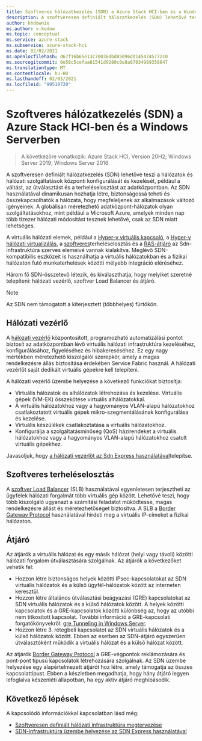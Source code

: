 ```yaml
---
title: Szoftveres hálózatkezelés (SDN) a Azure Stack HCI-ben és a Windows Serverben
description: A szoftveresen definiált hálózatkezelés (SDN) lehetővé teszi a hálózatok és hálózati szolgáltatások központi konfigurálását és kezelését, például a váltást, az útválasztást és a terheléselosztást az adatközpontban.
author: khdownie
ms.author: v-kedow
ms.topic: conceptual
ms.service: azure-stack
ms.subservice: azure-stack-hci
ms.date: 02/02/2021
ms.openlocfilehash: d67f16b65e13c700360bd85096dd1454745772c0
ms.sourcegitcommit: 0e58c5cefaa81541d9280c0e8a87034989358647
ms.translationtype: MT
ms.contentlocale: hu-HU
ms.lasthandoff: 02/03/2021
ms.locfileid: "99510720"
---
```

# <a name="software-defined-networking-sdn-in-azure-stack-hci-and-windows-server"></a>Szoftveres hálózatkezelés (SDN) a Azure Stack HCI-ben és a Windows Serverben

> A következőre vonatkozik: Azure Stack HCI, Version 20H2; Windows Server 2019; Windows Server 2016

A szoftveresen definiált hálózatkezelés (SDN) lehetővé teszi a hálózatok és hálózati szolgáltatások központi konfigurálását és kezelését, például a váltást, az útválasztást és a terheléselosztást az adatközpontban. Az SDN használatával dinamikusan hozhatja létre, biztonságossá teheti és összekapcsolhatók a hálózata, hogy megfeleljenek az alkalmazások változó igényeinek. A globálisan méretezhető adatközpont-hálózatok olyan szolgáltatásokhoz, mint például a Microsoft Azure, amelyek minden nap több tízezer hálózati módosítást tesznek lehetővé, csak az SDN miatt lehetséges.

A virtuális hálózati elemek, például a [Hyper-v virtuális kapcsoló](/windows-server/virtualization/hyper-v-virtual-switch/hyper-v-virtual-switch), a [Hyper-v hálózati virtualizálás](/windows-server/networking/sdn/technologies/hyper-v-network-virtualization/hyper-v-network-virtualization), a [szoftveres](/windows-server/networking/sdn/technologies/network-function-virtualization/software-load-balancing-for-sdn)terheléselosztás és a [RAS-átjáró](/windows-server/networking/sdn/technologies/network-function-virtualization/ras-gateway-for-sdn) az Sdn-infrastruktúra szerves elemeivé vannak kialakítva. Meglévő SDN-kompatibilis eszközeit is használhatja a virtuális hálózatokban és a fizikai hálózaton futó munkaterhelések közötti mélyebb integráció eléréséhez.

Három fő SDN-összetevő létezik, és kiválaszthatja, hogy melyiket szeretné telepíteni: hálózati vezérlő, szoftver Load Balancer és átjáró.

   > [!NOTE]
   > Az SDN nem támogatott a kiterjesztett (többhelyes) fürtökön.

## <a name="network-controller"></a>Hálózati vezérlő

A [hálózati vezérlő](/windows-server/networking/sdn/technologies/Software-Defined-Networking-Technologies#network-controller) központosított, programozható automatizálási pontot biztosít az adatközpontban lévő virtuális hálózati infrastruktúra kezeléséhez, konfigurálásához, figyeléséhez és hibakereséséhez. Ez egy nagy mértékben méretezhető kiszolgálói szerepkör, amely a magas rendelkezésre állás biztosítása érdekében Service Fabric használ. A hálózati vezérlőt saját dedikált virtuális gépekre kell telepíteni.

A hálózati vezérlő üzembe helyezése a következő funkciókat biztosítja:

- Virtuális hálózatok és alhálózatok létrehozása és kezelése. Virtuális gépek (VM-EK) összekötése virtuális alhálózatokkal.
- A virtuális hálózatokhoz vagy a hagyományos VLAN-alapú hálózatokhoz csatlakoztatott virtuális gépek mikro-szegmentálásának konfigurálása és kezelése.
- Virtuális készülékek csatlakoztatása a virtuális hálózatokhoz.
- Konfigurálja a szolgáltatásminőség (QoS) házirendeket a virtuális hálózatokhoz vagy a hagyományos VLAN-alapú hálózatokhoz csatolt virtuális gépekhez.

Javasoljuk, hogy [a hálózati vezérlőt az Sdn Express használatával](../manage/sdn-express.md)telepítse.

## <a name="software-load-balancing"></a>Szoftveres terheléselosztás

A [szoftver Load Balancer](software-load-balancer.md) (SLB) használatával egyenletesen terjesztheti az ügyfelek hálózati forgalmát több virtuális gép között. Lehetővé teszi, hogy több kiszolgáló ugyanazt a számítási feladatot működtesse, magas rendelkezésre állást és méretezhetőséget biztosítva. A SLB a [Border Gateway Protocol](/windows-server/remote/remote-access/bgp/border-gateway-protocol-bgp) használatával hirdeti meg a virtuális IP-címeket a fizikai hálózaton.

## <a name="gateway"></a>Átjáró

Az átjárók a virtuális hálózat és egy másik hálózat (helyi vagy távoli) közötti hálózati forgalom útválasztására szolgálnak. Az átjárók a következőket vehetik fel:

- Hozzon létre biztonságos helyek közötti IPsec-kapcsolatokat az SDN virtuális hálózatok és a külső ügyfél-hálózatok között az interneten keresztül.
- Hozzon létre általános útválasztási beágyazási (GRE) kapcsolatokat az SDN virtuális hálózatok és a külső hálózatok között. A helyek közötti kapcsolatok és a GRE-kapcsolatok közötti különbség az, hogy az utóbbi nem titkosított kapcsolat. További információ a GRE-kapcsolati forgatókönyvekről: [gre Tunneling in Windows Server](/windows-server/remote/remote-access/ras-gateway/gre-tunneling-windows-server).
- Hozzon létre 3. rétegbeli kapcsolatot az SDN virtuális hálózatok és a külső hálózatok között. Ebben az esetben az SDN-átjáró egyszerűen útválasztóként működik a virtuális hálózat és a külső hálózat között.

Az átjárók [Border Gateway Protocol](/windows-server/remote/remote-access/bgp/border-gateway-protocol-bgp) a GRE-végpontok reklámozására és pont-pont típusú kapcsolatok létrehozására szolgálnak. Az SDN üzembe helyezése egy alapértelmezett átjárót hoz létre, amely támogatja az összes kapcsolattípust. Ebben a készletben megadhatja, hogy hány átjáró legyen lefoglalva készenléti állapotban, ha egy aktív átjáró meghibásodik.

## <a name="next-steps"></a>Következő lépések

A kapcsolódó információkkal kapcsolatban lásd még:

- [Szoftveresen definiált hálózati infrastruktúra megtervezése](plan-software-defined-networking-infrastructure.md)
- [SDN-infrastruktúra üzembe helyezése az SDN Express használatával](../manage/sdn-express.md)
